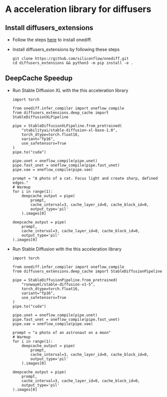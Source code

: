 # A acceleration library for diffusers

## Install diffusers_extensions

- Follow the steps [here](https://github.com/siliconflow/onediff?tab=readme-ov-file#install-from-source) to install onediff. 

- Install diffusers_extensions by following these steps
    ```
    git clone https://github.com/siliconflow/onediff.git
    cd diffusers_extensions && python3 -m pip install -e .
    ```

## DeepCache Speedup

- Run Stable Diffusion XL with the this acceleration library

    ```
    import torch

    from onediff.infer_compiler import oneflow_compile
    from diffusers_extensions.deep_cache import StableDiffusionXLPipeline

    pipe = StableDiffusionXLPipeline.from_pretrained(
        "stabilityai/stable-diffusion-xl-base-1.0",
        torch_dtype=torch.float16,
        variant="fp16",
        use_safetensors=True
    )
    pipe.to("cuda")

    pipe.unet = oneflow_compile(pipe.unet)
    pipe.fast_unet = oneflow_compile(pipe.fast_unet)
    pipe.vae = oneflow_compile(pipe.vae)

    prompt = "A photo of a cat. Focus light and create sharp, defined edges."
    # Warmup
    for i in range(1):
        deepcache_output = pipe(
            prompt, 
            cache_interval=3, cache_layer_id=0, cache_block_id=0,
            output_type='pil'
        ).images[0]

    deepcache_output = pipe(
        prompt, 
        cache_interval=3, cache_layer_id=0, cache_block_id=0,
        output_type='pil'
    ).images[0]

    ```

- Run Stable Diffusion with the this acceleration library

    ```
    import torch

    from onediff.infer_compiler import oneflow_compile
    from diffusers_extensions.deep_cache import StableDiffusionPipeline

    pipe = StableDiffusionPipeline.from_pretrained(
        "runwayml/stable-diffusion-v1-5",
        torch_dtype=torch.float16,
        variant="fp16",
        use_safetensors=True
    )
    pipe.to("cuda")

    pipe.unet = oneflow_compile(pipe.unet)
    pipe.fast_unet = oneflow_compile(pipe.fast_unet)
    pipe.vae = oneflow_compile(pipe.vae)

    prompt = "a photo of an astronaut on a moon"
    # Warmup
    for i in range(1):
        deepcache_output = pipe(
            prompt, 
            cache_interval=3, cache_layer_id=0, cache_block_id=0,
            output_type='pil'
        ).images[0]

    deepcache_output = pipe(
        prompt, 
        cache_interval=3, cache_layer_id=0, cache_block_id=0,
        output_type='pil'
    ).images[0]

    ```
